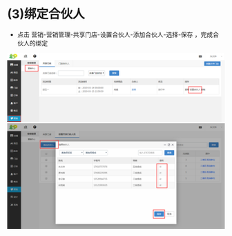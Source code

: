 # (3)绑定合伙人


* 点击 营销-营销管理-共享门店-设置合伙人-添加合伙人-选择-保存 ，完成合伙人的绑定

![](images/screenshot_1554801331327.jpg)
![](images/screenshot_1554801333864.jpg)
